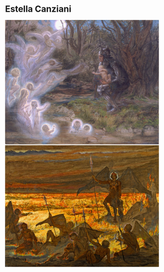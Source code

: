 # Estella Canziani

<img src=".pix/fairies_bless_the_newborn_child.jpg" style="width:550px; height: auto;">

<img src=".pix/satan_awakening_his_legions.jpg" style="width:550px; height: auto;">
